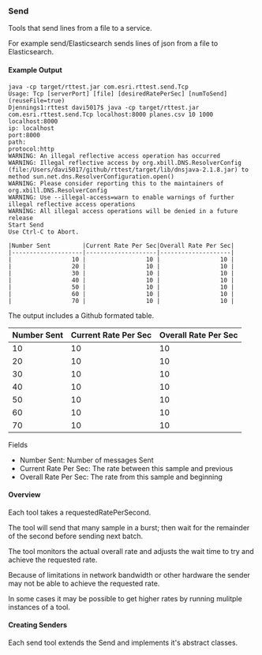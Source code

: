 ### Send

Tools that send lines from a file to a service.

For example send/Elasticsearch sends lines of json from a file to Elasticsearch. 

#### Example Output

```
java -cp target/rttest.jar com.esri.rttest.send.Tcp
Usage: Tcp [serverPort] [file] [desiredRatePerSec] [numToSend] (reuseFile=true)
Djennings1:rttest davi5017$ java -cp target/rttest.jar com.esri.rttest.send.Tcp localhost:8000 planes.csv 10 1000
localhost:8000
ip: localhost
port:8000
path:
protocol:http
WARNING: An illegal reflective access operation has occurred
WARNING: Illegal reflective access by org.xbill.DNS.ResolverConfig (file:/Users/davi5017/github/rttest/target/lib/dnsjava-2.1.8.jar) to method sun.net.dns.ResolverConfiguration.open()
WARNING: Please consider reporting this to the maintainers of org.xbill.DNS.ResolverConfig
WARNING: Use --illegal-access=warn to enable warnings of further illegal reflective access operations
WARNING: All illegal access operations will be denied in a future release
Start Send
Use Ctrl-C to Abort.

|Number Sent         |Current Rate Per Sec|Overall Rate Per Sec|
|--------------------|--------------------|--------------------|
|                 10 |                 10 |                 10 |
|                 20 |                 10 |                 10 |
|                 30 |                 10 |                 10 |
|                 40 |                 10 |                 10 |
|                 50 |                 10 |                 10 |
|                 60 |                 10 |                 10 |
|                 70 |                 10 |                 10 |

```
The output includes a Github formated table.

|Number Sent         |Current Rate Per Sec|Overall Rate Per Sec|
|--------------------|--------------------|--------------------|
|                 10 |                 10 |                 10 |
|                 20 |                 10 |                 10 |
|                 30 |                 10 |                 10 |
|                 40 |                 10 |                 10 |
|                 50 |                 10 |                 10 |
|                 60 |                 10 |                 10 |
|                 70 |                 10 |                 10 |

Fields
- Number Sent: Number of messages Sent
- Current Rate Per Sec: The rate between this sample and previous
- Overall Rate Per Sec: The rate from this sample and beginning

#### Overview

Each tool takes a requestedRatePerSecond. 

The tool will send that many sample in a burst; then wait for the remainder of the second before sending next batch.

The tool monitors the actual overall rate and adjusts the wait time to try and achieve the requested rate.

Because of limitations in network bandwidth or other hardware the sender may not be able to achieve the requested rate.

In some cases it may be possible to get higher rates by running mulitple instances of a tool.


#### Creating Senders

Each send tool extends the Send and implements it's abstract classes.



